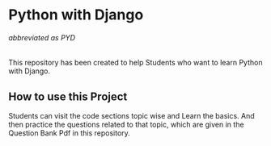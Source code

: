 # Python with Django 
###### abbreviated as PYD
This repository has been created to help
Students who want to learn Python with Django.

## How to use this Project

Students can visit the code sections topic wise and 
Learn the basics. 
And then practice the questions related to that topic, which are given in
the Question Bank Pdf in this repository.

 


